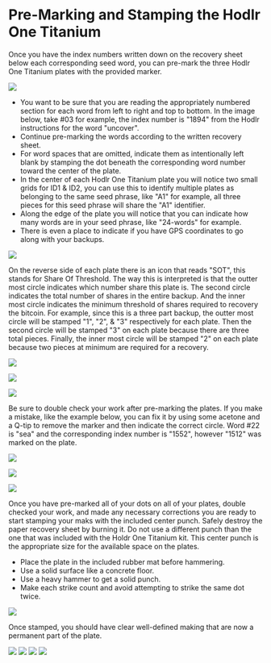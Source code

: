 # Pre-Marking and Stamping the Hodlr One Titanium
Once you have the index numbers written down on the recovery sheet below each corresponding seed word, you can pre-mark the three Hodlr One Titanium plates with the provided marker. 

![](assets/hodlr_14.jpg)

- You want to be sure that you are reading the appropriately numbered section for each word from left to right and top to bottom. In the image below, take #03 for example, the index number is "1894" from the Hodlr instructions for the word "uncover". 
- Continue pre-marking the words according to the written recovery sheet.
- For word spaces that are omitted, indicate them as intentionally left blank by stamping the dot beneath the corresponding word number toward the center of the plate. 
- In the center of each Hodlr One Titanium plate you will notice two small grids for ID1 & ID2, you can use this to identify multiple plates as belonging to the same seed phrase, like "A1" for example, all three pieces for this seed phrase will share the "A1" identifier.  
- Along the edge of the plate you will notice that you can indicate how many words are in your seed phrase, like "24-words" for example. 
- There is even a place to indicate if you have GPS coordinates to go along with your backups. 

![](assets/hodlr_15.jpg)

On the reverse side of each plate there is an icon that reads "SOT", this stands for Share Of Threshold. The way this is interpreted is that the outter most circle indicates which number share this plate is. The second circle indicates the total number of shares in the entire backup. And the inner most circle indicates the minimum threshold of shares required to recovery the bitcoin. For example, since this is a three part backup, the outter most circle will be stamped "1", "2", & "3" respectively for each plate. Then the second circle will be stamped "3" on each plate because there are three total pieces. Finally, the inner most circle will be stamped "2" on each plate because two pieces at minimum are required for a recovery.

![](assets/hodlr_16.jpg)

![](assets/hodlr_17.jpg)

![](assets/hodlr_18.jpg)

Be sure to double check your work after pre-marking the plates. If you make a mistake, like the example below, you can fix it by using some acetone and a Q-tip to remove the marker and then indicate the correct circle. Word #22 is "sea" and the corresponding index number is "1552", however "1512" was marked on the plate.

![](assets/hodlr_19.jpg)

![](assets/hodlr_20.jpg)

![](assets/hodlr_21.jpg)

Once you have pre-marked all of your dots on all of your plates, double checked your work, and made any necessary corrections you are ready to start stamping your maks with the included center punch. Safely destroy the paper recovery sheet by burning it. Do not use a different punch than the one that was included with the Holdr One Titanium kit. This center punch is the appropriate size for the available space on the plates.

- Place the plate in the included rubber mat before hammering. 
- Use a solid surface like a concrete floor.
- Use a heavy hammer to get a solid punch.
- Make each strike count and avoid attempting to strike the same dot twice.

![](assets/hodlr_22.jpg)

Once stamped, you should have clear well-defined making that are now a permanent part of the plate. 

![](assets/hodlr_24.jpg)
![](assets/hodlr_25.jpg)
![](assets/hodlr_27.jpg)
![](assets/hodlr_28.jpg)
